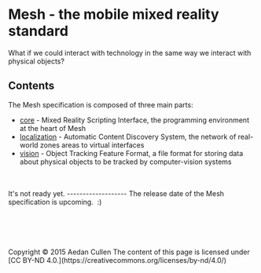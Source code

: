 # Mesh - the mobile mixed reality standard
What if we could interact with technology in the same way we interact with physical objects?  
## Contents
The Mesh specification is composed of three main parts:  
* [core](core/mrsi.md) - Mixed Reality Scripting Interface, the programming environment at the heart of Mesh  
* [localization](localization/acds.md) - Automatic Content Discovery System, the network of real-world zones areas to virtual interfaces  
* [vision](vision/otff.md) - Object Tracking Feature Format, a file format for storing data about physical objects to be tracked by computer-vision systems  

<br>
<br>
It's not ready yet.
-------------------
The release date of the Mesh specification is upcoming.&nbsp;&nbsp;:)
<br><br><br><br><br><br>
Copyright &copy; 2015 Aedan Cullen  
The content of this page is licensed under [CC BY-ND 4.0.](https://creativecommons.org/licenses/by-nd/4.0/)
